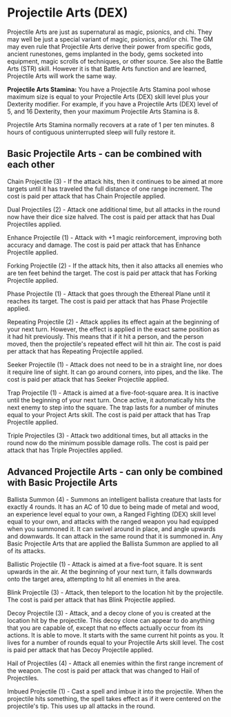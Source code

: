 # Projectile Arts (DEX)

Projectile Arts are just as supernatural as magic, psionics, and chi. They may well be just a special variant of magic, psionics, and/or chi. The GM may even rule that Projectile Arts derive their power from specific gods, ancient runestones, gems implanted in the body, gems socketed into equipment, magic scrolls of techniques, or other source. See also the Battle Arts (STR) skill. However it is that Battle Arts function and are learned, Projectile Arts will work the same way.

**Projectile Arts Stamina:** You have a Projectile Arts Stamina pool whose maximum size is equal to your Projectile Arts (DEX) skill level plus your Dexterity modifier. For example, if you have a Projectile Arts (DEX) level of 5, and 16 Dexterity, then your maximum Projectile Arts Stamina is 8.

Projectile Arts Stamina normally recovers at a rate of 1 per ten minutes. 8 hours of contiguous uninterrupted sleep will fully restore it.

## Basic Projectile Arts - can be combined with each other

Chain Projectile (3) - If the attack hits, then it continues to be aimed at more targets until it has traveled the full distance of one range increment. The cost is paid per attack that has Chain Projectile applied.

Dual Projectiles (2) - Attack one additional time, but all attacks in the round now have their dice size halved. The cost is paid per attack that has Dual Projectiles applied.

Enhance Projectile (1) - Attack with +1 magic reinforcement, improving both accuracy and damage. The cost is paid per attack that has Enhance Projectile applied.

Forking Projectile (2) - If the attack hits, then it also attacks all enemies who are ten feet behind the target. The cost is paid per attack that has Forking Projectile applied.

Phase Projectile (1) - Attack that goes through the Ethereal Plane until it reaches its target. The cost is paid per attack that has Phase Projectile applied.

Repeating Projectile (2) - Attack applies its effect again at the beginning of your next turn. However, the effect is applied in the exact same position as it had hit previously. This means that if it hit a person, and the person moved, then the projectile's repeated effect will hit thin air. The cost is paid per attack that has Repeating Projectile applied.

Seeker Projectile (1) - Attack does not need to be in a straight line, nor does it require line of sight. It can go around corners, into pipes, and the like. The cost is paid per attack that has Seeker Projectile applied.

Trap Projectile (1) - Attack is aimed at a five-foot-square area. It is inactive until the beginning of your next turn. Once active, it automatically hits the next enemy to step into the square. The trap lasts for a number of minutes equal to your Project Arts skill. The cost is paid per attack that has Trap Projectile applied.

Triple Projectiles (3) - Attack two additional times, but all attacks in the round now do the minimum possible damage rolls. The cost is paid per attack that has Triple Projectiles applied.

## Advanced Projectile Arts - can only be combined with Basic Projectile Arts

Ballista Summon (4) - Summons an intelligent ballista creature that lasts for exactly 4 rounds. It has an AC of 10 due to being made of metal and wood, an experience level equal to your own, a Ranged Fighting (DEX) skill level equal to your own, and attacks with the ranged weapon you had equipped when you summoned it. It can swivel around in place, and angle upwards and downwards. It can attack in the same round that it is summoned in. Any Basic Projectile Arts that are applied the Ballista Summon are applied to all of its attacks.

Ballistic Projectile (1) - Attack is aimed at a five-foot square. It is sent upwards in the air. At the beginning of your next turn, it falls downwards onto the target area, attempting to hit all enemies in the area.

Blink Projectile (3) - Attack, then teleport to the location hit by the projectile. The cost is paid per attack that has Blink Projectile applied.

Decoy Projectile (3) - Attack, and a decoy clone of you is created at the location hit by the projectile. This decoy clone can appear to do anything that you are capable of, except that no effects actually occur from its actions. It is able to move. It starts with the same current hit points as you. It lives for a number of rounds equal to your Projectile Arts skill level. The cost is paid per attack that has Decoy Projectile applied.

Hail of Projectiles (4) - Attack all enemies within the first range increment of the weapon. The cost is paid per attack that was changed to Hail of Projectiles.

Imbued Projectile (1) - Cast a spell and imbue it into the projectile. When the projectile hits something, the spell takes effect as if it were centered on the projectile's tip. This uses up all attacks in the round.
